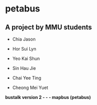 # petabus
## A project by MMU students

- Chia Jason

- Hor Sui Lyn

- Yeo Kai Shun

- Sin Hau Jie

- Chai Yee Ting

- Cheong Mei Yuet
    
**bustalk version 2 - - - mapbus (petabus)**

